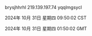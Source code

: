 brysjhhrhl 219.139.197.74 yqqlmgsycl

2024年 10月 31日 星期四 09:50:02 CST

2024年 10月 31日 星期四 01:50:02 GMT
